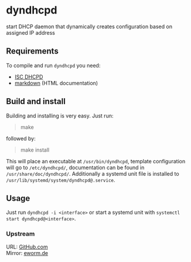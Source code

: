 dyndhcpd
========

start DHCP daemon that dynamically creates configuration based on
assigned IP address

Requirements
------------

To compile and run `dyndhcpd` you need:

* [ISC DHCPD](https://www.isc.org/software/dhcp)
* [markdown](http://daringfireball.net/projects/markdown/) (HTML documentation)

Build and install
-----------------

Building and installing is very easy. Just run:

> make

followed by:

> make install

This will place an executable at `/usr/bin/dyndhcpd`, template configuration
will go to `/etc/dyndhcpd/`, documentation can be found in
`/usr/share/doc/dyndhcpd/`. Additionally a systemd unit file is installed to
`/usr/lib/systemd/system/dyndhcpd@.service`.

Usage
-----

Just run `dyndhcpd -i <interface>` or start a systemd unit with
`systemctl start dyndhcpd@<interface>`.

### Upstream

URL: [GitHub.com](https://github.com/eworm-de/dyndhcpd)  
Mirror: [eworm.de](https://git.eworm.de/cgit.cgi/dyndhcpd/)
